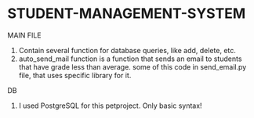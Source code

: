 # STUDENT-MANAGEMENT-SYSTEM

MAIN FILE
1. Contain several function for database queries, like add, delete, etc. 
2. auto_send_mail function is a function that sends an email to students that have grade less than average.
   some of this code in send_email.py file, that uses specific library for it.

DB
1. I used PostgreSQL for this petproject.
   Only basic syntax!
